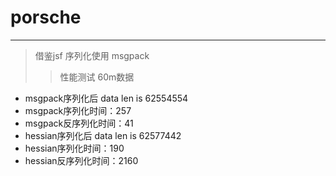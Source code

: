 # porsche

--------------------------------
> 借鉴jsf 序列化使用 msgpack
>> 性能测试 60m数据 
* msgpack序列化后 data len is 62554554 
* msgpack序列化时间：257 
* msgpack反序列化时间：41 
* hessian序列化后 data len is 62577442 
* hessian序列化时间：190 
* hessian反序列化时间：2160 



